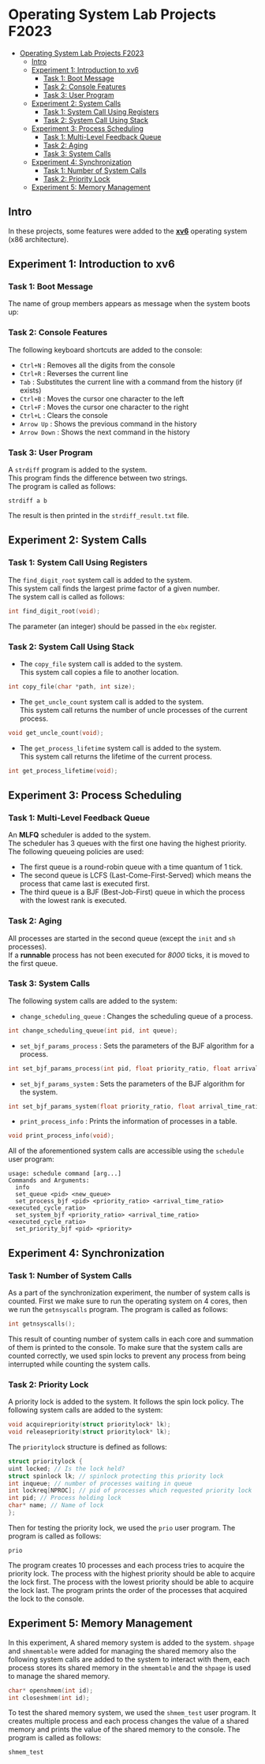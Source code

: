 # Operating System Lab Projects F2023

- [Operating System Lab Projects F2023](#operating-system-lab-projects-f2023)
  - [Intro](#intro)
  - [Experiment 1: Introduction to xv6](#experiment-1-introduction-to-xv6)
    - [Task 1: Boot Message](#task-1-boot-message)
    - [Task 2: Console Features](#task-2-console-features)
    - [Task 3: User Program](#task-3-user-program)
  - [Experiment 2: System Calls](#experiment-2-system-calls)
    - [Task 1: System Call Using Registers](#task-1-system-call-using-registers)
    - [Task 2: System Call Using Stack](#task-2-system-call-using-stack)
  - [Experiment 3: Process Scheduling](#experiment-3-process-scheduling)
    - [Task 1: Multi-Level Feedback Queue](#task-1-multi-level-feedback-queue)
    - [Task 2: Aging](#task-2-aging)
    - [Task 3: System Calls](#task-3-system-calls)
  - [Experiment 4: Synchronization](#experiment-4-synchronization)
    - [Task 1: Number of System Calls](#task-1-number-of-system-calls)
    - [Task 2: Priority Lock](#task-2-priority-lock)
  - [Experiment 5: Memory Management](#experiment-5-memory-management)

## Intro

In these projects, some features were added to the [**xv6**](https://github.com/mit-pdos/xv6-public) operating system (x86 architecture).

## Experiment 1: Introduction to xv6

### Task 1: Boot Message

The name of group members appears as message when the system boots up:

### Task 2: Console Features

The following keyboard shortcuts are added to the console:

- `Ctrl+N`     : Removes all the digits from the console
- `Ctrl+R`     : Reverses the current line
- `Tab`        : Substitutes the current line with a command from the history (if exists)
- `Ctrl+B`     : Moves the cursor one character to the left
- `Ctrl+F`     : Moves the cursor one character to the right
- `Ctrl+L`     : Clears the console
- `Arrow Up`   : Shows the previous command in the history
- `Arrow Down` : Shows the next command in the history

### Task 3: User Program

A `strdiff` program is added to the system.  
This program finds the difference between two strings.  
The program is called as follows:

```text
strdiff a b
```

The result is then printed in the `strdiff_result.txt` file.

## Experiment 2: System Calls

### Task 1: System Call Using Registers

The `find_digit_root` system call is added to the system.  
This system call finds the largest prime factor of a given number.  
The system call is called as follows:

```c++
int find_digit_root(void);
```

The parameter (an integer) should be passed in the `ebx` register.

### Task 2: System Call Using Stack

- The `copy_file` system call is added to the system.  
This system call copies a file to another location.

```c++
int copy_file(char *path, int size);
```

- The `get_uncle_count` system call is added to the system.  
This system call returns the number of uncle processes of the current process.  

```c++
void get_uncle_count(void);
```

- The `get_process_lifetime` system call is added to the system.  
This system call returns the lifetime of the current process.

```c++
int get_process_lifetime(void);
```

## Experiment 3: Process Scheduling

### Task 1: Multi-Level Feedback Queue

An **MLFQ** scheduler is added to the system.  
The scheduler has 3 queues with the first one having the highest priority.  
The following queueing policies are used:

- The first queue is a round-robin queue with a time quantum of 1 tick.
- The second queue is LCFS (Last-Come-First-Served) which means the process that came last is executed first.
- The third queue is a BJF (Best-Job-First) queue in which the process with the lowest rank is executed.

### Task 2: Aging

All processes are started in the second queue (except the `init` and `sh` processes).  
If a **runnable** process has not been executed for *8000* ticks, it is moved to the first queue.

### Task 3: System Calls

The following system calls are added to the system:

- `change_scheduling_queue` : Changes the scheduling queue of a process.

```c++
int change_scheduling_queue(int pid, int queue);
```

- `set_bjf_params_process` : Sets the parameters of the BJF algorithm for a process.

```c++
int set_bjf_params_process(int pid, float priority_ratio, float arrival_time_ratio, float executed_cycles_ratio);
```

- `set_bjf_params_system` : Sets the parameters of the BJF algorithm for the system.

```c++
int set_bjf_params_system(float priority_ratio, float arrival_time_ratio, float executed_cycles_ratio);
```

- `print_process_info` : Prints the information of processes in a table.

```c++
void print_process_info(void);
```

All of the aforementioned system calls are accessible using the `schedule` user program:

```text
usage: schedule command [arg...]
Commands and Arguments:
  info
  set_queue <pid> <new_queue>
  set_process_bjf <pid> <priority_ratio> <arrival_time_ratio> <executed_cycle_ratio>
  set_system_bjf <priority_ratio> <arrival_time_ratio> <executed_cycle_ratio>
  set_priority_bjf <pid> <priority>
```

## Experiment 4: Synchronization

### Task 1: Number of System Calls

As a part of the synchronization experiment, the number of system calls is counted. First we make sure to run the operating system on 4 cores, then we run the `getnsyscalls` program. The program is called as follows:

```c++
int getnsyscalls();
```

This result of counting number of system calls in each core and summation of them is printed to the console. To make sure that the system calls are counted correctly, we used spin locks to prevent any process from being interrupted while counting the system calls.

### Task 2: Priority Lock

A priority lock is added to the system. It follows the spin lock policy. The following system calls are added to the system:

```c++
void acquirepriority(struct prioritylock* lk);
void releasepriority(struct prioritylock* lk);
```

The `prioritylock` structure is defined as follows:

```c++
struct prioritylock {
uint locked; // Is the lock held?
struct spinlock lk; // spinlock protecting this priority lock
int inqueue; // number of processes waiting in queue
int lockreq[NPROC]; // pid of processes which requested priority lock
int pid; // Process holding lock
char* name; // Name of lock
};
```

Then for testing the priority lock, we used the `prio` user program. The program is called as follows:

```text
prio
```

The program creates 10 processes and each process tries to acquire the priority lock. The process with the highest priority should be able to acquire the lock first. The process with the lowest priority should be able to acquire the lock last. The program prints the order of the processes that acquired the lock to the console.


## Experiment 5: Memory Management

In this experiment, A shared memory system is added to the system. `shpage` and `shmemtable` were added for managing the shared memory also the following system calls are added to the system to interact with them, each process stores its shared memory in the `shmemtable` and the `shpage` is used to manage the shared memory.

```c++
char* openshmem(int id);
int closeshmem(int id);
```

To test the shared memory system, we used the `shmem_test` user program. It creates multiple process and each process changes the value of a shared memory and prints the value of the shared memory to the console. The program is called as follows:

```text
shmem_test
```
